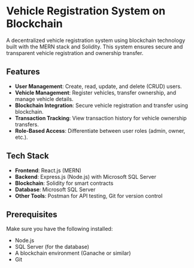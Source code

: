 # Vehicle Registration System on Blockchain

A decentralized vehicle registration system using blockchain technology built with the MERN stack and Solidity. This system ensures secure and transparent vehicle registration and ownership transfer.

## Features

- **User Management**: Create, read, update, and delete (CRUD) users.
- **Vehicle Management**: Register vehicles, transfer ownership, and manage vehicle details.
- **Blockchain Integration**: Secure vehicle registration and transfer using blockchain.
- **Transaction Tracking**: View transaction history for vehicle ownership transfers.
- **Role-Based Access**: Differentiate between user roles (admin, owner, etc.).

## Tech Stack

- **Frontend**: React.js (MERN)
- **Backend**: Express.js (Node.js) with Microsoft SQL Server
- **Blockchain**: Solidity for smart contracts
- **Database**: Microsoft SQL Server
- **Other Tools**: Postman for API testing, Git for version control

## Prerequisites

Make sure you have the following installed:

- Node.js
- SQL Server (for the database)
- A blockchain environment (Ganache or similar)
- Git
